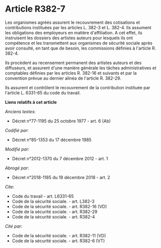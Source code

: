 # Article R382-7

Les organismes agréés assurent le recouvrement des cotisations et contributions instituées par les articles L. 382-3 et L.
382-4. Ils assument les obligations des employeurs en matière d'affiliation. A cet effet, ils instruisent les dossiers des
artistes auteurs pour lesquels ils ont compétence et les transmettent aux organismes de sécurité sociale après avoir
consulté, en tant que de besoin, les commissions définies à l'article R. 382-4. 

Ils procèdent au recensement permanent des artistes auteurs et des diffuseurs, et assurent d'une manière générale les tâches
administratives et comptables définies par les articles R. 382-16 et suivants et par la convention prévue au dernier alinéa
de l'article R. 382-29. 

Ils assurent et contrôlent le recouvrement de la contribution instituée par l'article L. 6331-65 du code du travail.

**Liens relatifs à cet article**

_Anciens textes_:

  - Décret n°77-1195 du 25 octobre 1977 - art. 6 (Ab)

_Codifié par_:

  - Décret n°85-1353 du 17 décembre 1985

_Modifié par_:

  - Décret n°2012-1370 du 7 décembre 2012 - art. 1

_Abrogé par_:

  - Décret n°2018-1185 du 19 décembre 2018 - art. 2

_Cite_:

  - Code du travail - art. L6331-65
  - Code de la sécurité sociale. - art. L382-3
  - Code de la sécurité sociale. - art. R382-16 (VD)
  - Code de la sécurité sociale. - art. R382-29
  - Code de la sécurité sociale. - art. R382-4

_Cité par_:

  - Code de la sécurité sociale. - art. R382-11 (VD)
  - Code de la sécurité sociale. - art. R382-6 (VT)
